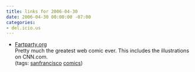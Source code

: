 ```yaml
---
title: links for 2006-04-30
date: 2006-04-30 00:00:00 -07:00
categories:
- del.icio.us
---
```


<ul class="delicious">
	<li>
		<div class="delicious-link"><a href="http://fartparty.org/">Fartparty.org</a></div>
		<div class="delicious-extended">Pretty much the greatest web comic ever. This includes the illustrations on CNN.com.</div>
		<div class="delicious-tags">(tags: <a href="http://del.icio.us/torrez/sanfrancisco">sanfrancisco</a> <a href="http://del.icio.us/torrez/comics">comics</a>)</div>
	</li>
</ul>
